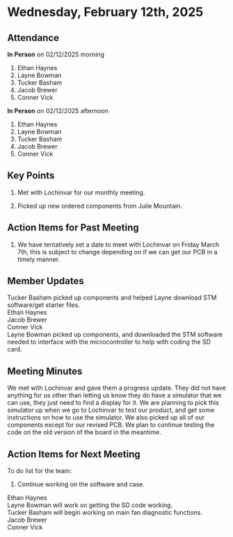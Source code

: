 # Wednesday, February 12th, 2025

## Attendance
**In Person** on 02/12/2025 morning
1. Ethan Haynes
2. Layne Bowman
3. Tucker Basham
4. Jacob Brewer
5. Conner Vick

**In Person** on 02/12/2025 afternoon
1. Ethan Haynes
2. Layne Bowman
3. Tucker Basham
4. Jacob Brewer
5. Conner Vick

## Key Points
1. Met with Lochinvar for our monthly meeting.

2. Picked up new ordered components from Julie Mountain.


## Action Items for Past Meeting
1. We have tentatively set a date to meet with Lochinvar on Friday March 7th, this is subject to change depending on if we can get our PCB in a timely manner.  

## Member Updates

Tucker Basham picked up components and helped Layne download STM software/get starter files.   
Ethan Haynes  
Jacob Brewer  
Conner Vick  
Layne Bowman picked up components, and downloaded the STM software needed to interface with the microcontroller to help with coding the SD card.  

## Meeting Minutes
We met with Lochinvar and gave them a progress update. They did not have anything for us other than letting us know they do have a simulator that we can use, they just need to find a display for it. We are planning to pick this simulator up when we go to Lochinvar to test our product, and get some instructions on how to use the simulator. We also picked up all of our components except for our revised PCB. We plan to continue testing the code on the old version of the board in the meantime.   

## Action Items for Next Meeting
To do list for the team:  
1. Continue working on the software and case.  

Ethan Haynes  
Layne Bowman will work on getting the SD code working.  
Tucker Basham will begin working on main fan diagnostic functions.  
Jacob Brewer  
Conner Vick  

